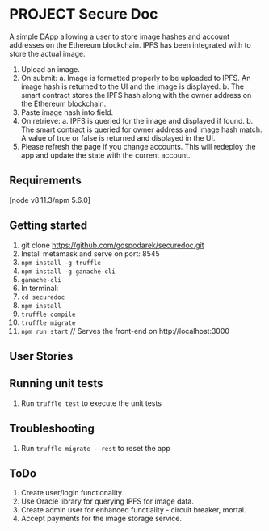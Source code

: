 # PROJECT Secure Doc
A simple DApp allowing a user to store image hashes and account addresses on the Ethereum blockchain. IPFS has been integrated with to store the actual image.

1. Upload an image.
2. On submit:
    a. Image is formatted properly to be uploaded to IPFS. An image hash is returned to the UI and the image is displayed.
    b. The smart contract stores the IPFS hash along with the owner address on the Ethereum blockchain.
3. Paste image hash into field.
4. On retrieve:
    a. IPFS is queried for the image and displayed if found.
    b. The smart contract is queried for owner address and image hash match. A value of true or false is returned and displayed in the UI.
5. Please refresh the page if you change accounts. This will redeploy the app and update the state with the current account.

## Requirements
[node v8.11.3/npm 5.6.0]

## Getting started
1. git clone https://github.com/gospodarek/securedoc.git
1. Install metamask and serve on port: 8545
1. ```npm install -g truffle```
1. ```npm install -g ganache-cli```
1. ```ganache-cli```
1. In terminal:
1. ```cd securedoc```
1. ```npm install```
1. ```truffle compile```
1. ```truffle migrate```
1. ```npm run start```
// Serves the front-end on http://localhost:3000

## User Stories

## Running unit tests
  1. Run `truffle test` to execute the unit tests

## Troubleshooting
  1. Run `truffle migrate --rest` to reset the app

## ToDo
1. Create user/login functionality
2. Use Oracle library for querying IPFS for image data.
3. Create admin user for enhanced functiality - circuit breaker, mortal.
4. Accept payments for the image storage service.
